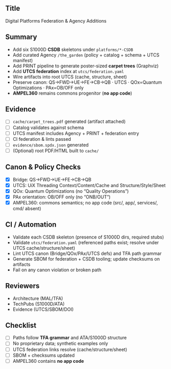 ## Title
Digital Platforms Federation & Agency Additions

## Summary
- Add six S1000D **CSDB** skeletons under `platforms/*-CSDB`
- Add curated Agency `/the_garden` (policy + catalog + schema + UTCS manifest)
- Add PRINT pipeline to generate poster-sized **carpet trees** (Graphviz)
- Add **UTCS federation** index at `utcs/federation.yaml`
- Wire artifacts into root UTCS (cache, structure, sheet)
- Preserve canon: QS→FWD→UE→FE→CB→QB · UTCS · QOx=Quantum Optimizations · PAx=OB/OFF only
- **AMPEL360** remains commons progenitor (**no app code**)

## Evidence
- [ ] `cache/carpet_trees.pdf` generated (artifact attached)
- [ ] Catalog validates against schema
- [ ] UTCS manifest includes Agency + PRINT + federation entry
- [ ] CI federation & lints passed
- [ ] `evidence/sbom.spdx.json` generated
- [ ] (Optional) root PDF/HTML built to `cache/`

## Canon & Policy Checks
- [x] Bridge: QS→FWD→UE→FE→CB→QB
- [x] UTCS: UiX Threading Context/Content/Cache and Structure/Style/Sheet
- [x] QOx: Quantum Optimizations (no “Quality Operations”)
- [x] PAx orientation: OB/OFF only (no “ONB/OUT”)
- [x] AMPEL360: commons semantics; no app code (src/, app/, services/, cmd/ absent)

## CI / Automation
- Validate each CSDB skeleton (presence of S1000D dirs, required stubs)
- Validate `utcs/federation.yaml` (referenced paths exist; resolve under UTCS cache/structure/sheet)
- Lint UTCS canon (Bridge/QOx/PAx/UTCS defs) and TFA path grammar
- Generate SBOM for federation + CSDB tooling; update checksums on artifacts
- Fail on any canon violation or broken path

## Reviewers
- Architecture (MAL/TFA)
- TechPubs (S1000D/ATA)
- Evidence (UTCS/SBOM/DOI)

## Checklist
- [ ] Paths follow **TFA grammar** and ATA/S1000D structure
- [ ] No proprietary data; synthetic examples only
- [ ] UTCS federation links resolve (cache/structure/sheet)
- [ ] SBOM + checksums updated
- [ ] AMPEL360 contains **no app code**
